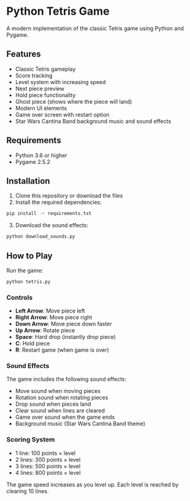 # Python Tetris Game

A modern implementation of the classic Tetris game using Python and Pygame.

## Features

- Classic Tetris gameplay
- Score tracking
- Level system with increasing speed
- Next piece preview
- Hold piece functionality
- Ghost piece (shows where the piece will land)
- Modern UI elements
- Game over screen with restart option
- Star Wars Cantina Band background music and sound effects

## Requirements

- Python 3.6 or higher
- Pygame 2.5.2

## Installation

1. Clone this repository or download the files
2. Install the required dependencies:
```bash
pip install -r requirements.txt
```
3. Download the sound effects:
```bash
python download_sounds.py
```

## How to Play

Run the game:
```bash
python tetris.py
```

### Controls

- **Left Arrow**: Move piece left
- **Right Arrow**: Move piece right
- **Down Arrow**: Move piece down faster
- **Up Arrow**: Rotate piece
- **Space**: Hard drop (instantly drop piece)
- **C**: Hold piece
- **R**: Restart game (when game is over)

### Sound Effects

The game includes the following sound effects:
- Move sound when moving pieces
- Rotation sound when rotating pieces
- Drop sound when pieces land
- Clear sound when lines are cleared
- Game over sound when the game ends
- Background music (Star Wars Cantina Band theme)

### Scoring System

- 1 line: 100 points × level
- 2 lines: 300 points × level
- 3 lines: 500 points × level
- 4 lines: 800 points × level

The game speed increases as you level up. Each level is reached by clearing 10 lines. 